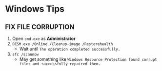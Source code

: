 # Windows Tips

## FIX FILE CORRUPTION

1. Open `cmd.exe` as **Administrator**
2. `DISM.exe /Online /Cleanup-image /Restorehealth`
    - Wait until `The operation completed successfully.`
3. `sfc /scannow`
    - May get something like `Windows Resource Protection found corrupt files and successfully repaired them.`
